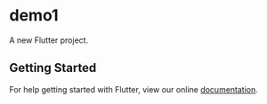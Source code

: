 # demo1

A new Flutter project.

## Getting Started

For help getting started with Flutter, view our online
[documentation](https://flutter.io/).
